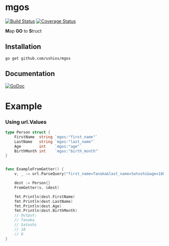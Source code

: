mgos
=====
[![Build Status](https://travis-ci.org/ushios/mgos.svg?branch=master)](https://travis-ci.org/ushios/mgos)
[![Coverage Status](https://coveralls.io/repos/ushios/mgos/badge.svg?branch=master&service=github)](https://coveralls.io/github/ushios/mgos?branch=master)

**M**ap **GO** to **S**truct



Installation
-------------

```
go get github.com/ushios/mgos
```

Documentation
-------------

[![GoDoc](https://godoc.org/github.com/ushios/mgos?status.svg)](https://godoc.org/github.com/ushios/mgos)

Example
========

### Using url.Values

```go
type Person struct {
	FirstName  string `mgos:"first_name"`
	LastName   string `mgos:"last_name"`
	Age        int    `mgos:"age"`
	BirthMonth int    `mgos:"birth_month"`
}


func ExampleFromGetter() {
	v, _ := url.ParseQuery("first_name=Tanaka&last_name=Satoshi&age=18&birth_month=January")

	dest := Person{}
	FromGetter(v, &dest)

	fmt.Println(dest.FirstName)
	fmt.Println(dest.LastName)
	fmt.Println(dest.Age)
	fmt.Println(dest.BirthMonth)
	// Output:
	// Tanaka
	// Satoshi
	// 18
	// 0
}
```

